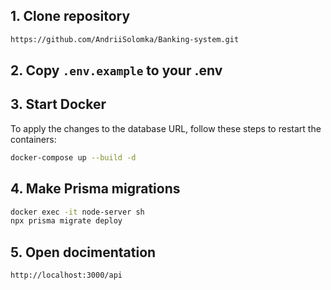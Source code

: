 ## 1. Clone repository
```bash
https://github.com/AndriiSolomka/Banking-system.git
```
## 2.  Copy ```.env.example``` to your .env

## 3. Start Docker

To apply the changes to the database URL, follow these steps to restart the containers:

```bash
docker-compose up --build -d
```

## 4. Make Prisma migrations

```bash
docker exec -it node-server sh
npx prisma migrate deploy
```
## 5. Open docimentation

```bash
http://localhost:3000/api
```

